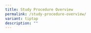 ```yaml
---
title: Study Procedure Overview
permalink: /study-procedure-overview/
variant: tiptap
description: ""
---
```

